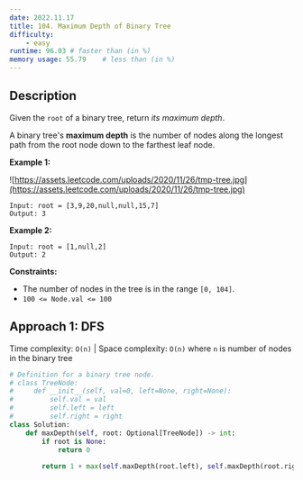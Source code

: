 ```yaml
---
date: 2022.11.17
title: 104. Maximum Depth of Binary Tree
difficulty:
    - easy
runtime: 96.03 # faster than (in %)
memory usage: 55.79    # less than (in %)
---
```

## Description
Given the `root` of a binary tree, return *its maximum depth*.

A binary tree's **maximum depth** is the number of nodes along the longest path from the root node down to the farthest leaf node.

**Example 1:**

![https://assets.leetcode.com/uploads/2020/11/26/tmp-tree.jpg](https://assets.leetcode.com/uploads/2020/11/26/tmp-tree.jpg)

```
Input: root = [3,9,20,null,null,15,7]
Output: 3

```

**Example 2:**

```
Input: root = [1,null,2]
Output: 2

```

**Constraints:**

- The number of nodes in the tree is in the range `[0, 104]`.
- `100 <= Node.val <= 100`

## Approach 1: DFS
Time complexity: `O(n)`    |    Space complexity: `O(n)`
where `n` is number of nodes in the binary tree

``` python
# Definition for a binary tree node.
# class TreeNode:
#     def __init__(self, val=0, left=None, right=None):
#         self.val = val
#         self.left = left
#         self.right = right
class Solution:
    def maxDepth(self, root: Optional[TreeNode]) -> int:
        if root is None:
            return 0
        
        return 1 + max(self.maxDepth(root.left), self.maxDepth(root.right))
```